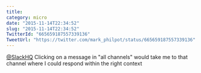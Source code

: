 ```yaml
---
title: 
category: micro
date: "2015-11-14T22:34:52"
slug: "2015-11-14T22:34:52"
TwitterId: "665659187557339136"
TweetUrl: "https://twitter.com/mark_philpot/status/665659187557339136"
---
```


[@SlackHQ](https://twitter.com/SlackHQ) Clicking on a message in "all channels"
would take me to that channel where I could respond within the right context
